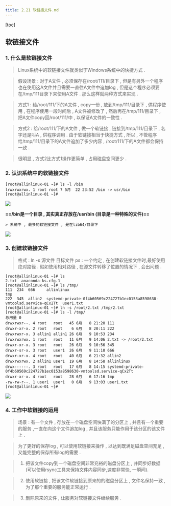 ```yaml
---
title: 2.21 软链接文件.md
---
```


[toc]

## 软链接文件

### 1. 什么是软链接文件

> Linux系统中的软链接文件就类似于Windows系统中的快捷方式 . 

> 假设场景 : 对于A文件 , 必须保存在/root/111/目录下 , 但是有另外一个程序也在使用这A文件并且需要一直往A文件中追加log , 但是这个程序必须要在/tmp/111目录下来使用A文件 . 那么这样就两种方式来实现 .

> 方式1 : 给/root/111/下的A文件 , copy一份 , 放到/tmp/111/目录下 , 供程序使用 , 在程序使用一段时间后 , A文件被修改了 , 然后再在/tmp/111/目录下 , 把A文件copy回/root/111/中 , 以保证A文件的一致性 . 

> 方式2 : 给/root/111/下的A文件 ,  做一个软链接 , 链接到/tmp/111/目录下 , 名字还是叫A , 供程序调用 . 由于软链接相当于快捷方式 , 所以 , 不管程序给/tmp/111/目录下的A文件追加了多少内容 , /root/111/下的A文件都会保持一致 . 

> 很明显 , 方式2比方式1操作更简单 , 占用磁盘空间更少 .

### 2. 认识系统中的软链接文件

```
[root@allinlinux-01 ~]# ls -l /bin
lrwxrwxrwx. 1 root root 7 5月  22 23:52 /bin -> usr/bin
[root@allinlinux-01 ~]# 

```

![](http://oqjg6c4c1.bkt.clouddn.com/201706091354_871.png)

**==/bin是一个目录 , 其实真正存放在/usr/bin (目录是一种特殊的文件)==**

	> 系统中 , 最多的软链接文件 , 是在lib64/目录下


![](http://oqjg6c4c1.bkt.clouddn.com/201706091358_185.png)

### 3. 创建软链接文件

> 格式 : ln -s 源文件 目标文件
> ps : 一个约定 , 在创建软链接文件时,最好使用绝对路径 . 假如使用相对路径 , 在源文件转移了位置的情况下 , 会出问题 . 

```
[root@allinlinux-01 ~]# ls 
2.txt  anaconda-ks.cfg.1
[root@allinlinux-01 ~]# ls /tmp/
111  234  666     allinlinux                                                                tmp
222  345  allin2  systemd-private-0f4b60569c224727b1ec0153a8598630-vmtoolsd.service-qCx2Tt  user1.txt
[root@allinlinux-01 ~]# ln -s /root/2.txt /tmp/2.txt
[root@allinlinux-01 ~]# ls -l /tmp/
总用量 0
drwxrwxr--. 4 root   root   45 6月   8 21:20 111
drwxr-xr-x. 2 root   root    6 6月   8 20:11 222
drwxrwxr-x. 3 allin1 allin1 26 6月   9 10:53 234
lrwxrwxrwx. 1 root   root   11 6月   9 14:06 2.txt -> /root/2.txt
drwxr-xr-x. 3 root   root   26 6月   9 10:56 345
drwxr-sr-x. 3 root   user1  26 6月   9 11:10 666
drwxr-xr-x. 4 root   root   40 6月   6 21:32 allin2
drwxrwxrwx. 2 allin1 user1  19 6月   8 14:58 allinlinux
drwx------. 3 root   root   17 6月   8 14:15 systemd-private-0f4b60569c224727b1ec0153a8598630-vmtoolsd.service-qCx2Tt
drwxr-xr-x. 4 root   root   28 6月   6 17:16 tmp
-rw-rw-r--. 1 user1  user1   0 6月   9 13:03 user1.txt
[root@allinlinux-01 ~]# 

```

![](http://oqjg6c4c1.bkt.clouddn.com/201706091407_136.png)

### 4. 工作中软链接的运用

> 场景 : 有一个文件 , 存放在一个磁盘空间快满了的分区上 , 并且有一个重要的服务 ,一直在向这个文件追加log , 并且该服务只能作用于该分区的该文件上 . 

> 为了更好的保存log , 可以使用软链接来操作 , 以达到既满足磁盘空间充足 , 又能完整的保存所有log的需要  .

> 1. 把该文件copy到一个磁盘空间非常充裕的磁盘分区上 , 并同步好数据(可以使用rsync工具来保持文件内容同步,速度非常快, 一瞬间). 

> 2. 使用软链接 , 把该文件软链接到原来的的磁盘分区上 , 文件名保持一致 , 为了那个重要的服务能正常运行 .

> 3. 删除原来的文件 , 让服务对软链接文件继续服务 . 


